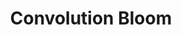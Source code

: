 ---
title: "Convolution Bloom"
layout: page
nav_order: 12
parent: "iMMERSE Ultimate"
grand_parent: Shader Repositories
---